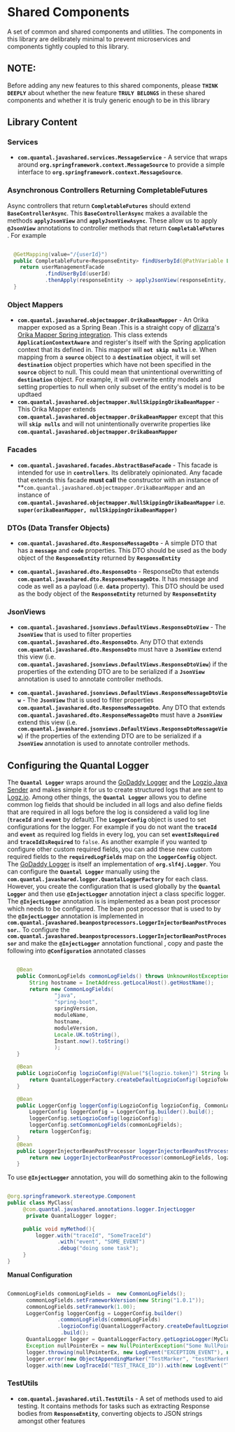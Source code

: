 # Shared Components
A set of common and shared components and utilities. The components in this library 
are delibrately minimal to prevent microservices and components tightly 
coupled to this library.

## NOTE: 
Before adding any new features to this shared components, 
please **`THINK DEEPLY`** about whether the new feature **`TRULY BELONGS`**
in these shared components and whether it is truly generic enough to be in this library


## Library Content

  ### Services
  - **`com.quantal.javashared.services.MessageService`** - A service that wraps around **`org.springframework.context.MessageSource`** to 
  provide a simple interface to   **`org.springframework.context.MessageSource`**.
  
  ### Asynchronous Controllers Returning CompletableFutures
  
  Async controllers that return **`CompletableFutures`** should extend **`BaseControllerAsync`**. This **`BaseControllerAsync`**
  makes a available the methods **`applyJsonView`** and **`applyJsonViewAsync`**. These allow us to apply **`@JsonView`** annotations to controller methods 
  that return   **`CompletableFutures`** . For example
  
  ```java
  
    @GetMapping(value="/{userId}")
    public CompletableFuture<ResponseEntity> findUserbyId(@PathVariable Long userId){
      return userManagementFacade
              .findUserById(userId)
              .thenApply(responseEntity -> applyJsonView(responseEntity, UserViews.CreatedAndUpdatedUserView.class, objectMapper));
    }


   ```
  

  
  ### Object Mappers
  - **`com.quantal.javashared.objectmapper.OrikaBeanMapper`** - An Orika mapper exposed as a Spring Bean .This is a straight copy of
   [dlizarra](https://github.com/dlizarra)'s  [Orika Mapper Spring integration](https://github.com/dlizarra/orika-spring-integration). This class extends
   **`ApplicationContextAware`** and register's itself with the Spring application
   context that its defined in. This mapper will **`not skip nulls`** i.e. When mapping from a **`source`** object
    to a **`destination`** object, it will set **`destination`** object properties
    which  have not been specified in the **`source`** object to null. This could mean
    that unintentional overwritting of **`destination`** object. For example, it will 
    overwrite entity models and setting properties to null when only subset of the
    entity's model is to be updtaed
  - **`com.quantal.javashared.objectmapper.NullSkippingOrikaBeanMapper`** - This Orika Mapper extends  **`com.quantal.javashared.objectmapper.OrikaBeanMapper`**
    except that this will  **`skip nulls`** and will not unintentionally overwrite properties like  **`com.quantal.javashared.objectmapper.OrikaBeanMapper`**
  
  ### Facades
  - **`com.quantal.javashared.facades.AbstractBaseFacade`** - This facade is intended for use in **`controllers`**.
  Its delibrately opinionated. Any facade that extends this facade **must call** the constructor
  with an instance of **`com.quantal.javashared.objectmapper.OrikaBeanMapper` and an 
  instance of  **`com.quantal.javashared.objectmapper.NullSkippingOrikaBeanMapper`** i.e. 
  **`super(orikaBeanMapper, nullSkippingOrikaBeanMapper)`**
  
  ### DTOs (Data Transfer Objects)
  - **`com.quantal.javashared.dto.ResponseMessageDto`** - A simple DTO that has a **`message`** and **`code`** properties. This DTO should be used as the 
  body object of the **`ResponseEntity`** returned by **`ResponseEntity`**
  
  - **`com.quantal.javashared.dto.ResponseDto`** - ResponseDto that extends **`com.quantal.javashared.dto.ResponseMessageDto`**. It has
  message and code as well as a payload (i.e. **`data`** property). This DTO should be used as the
  body object of the **`ResponseEntity`** returned by **`ResponseEntity`**
  
  ### JsonViews
  - **`com.quantal.javashared.jsonviews.DefaultViews.ResponseDtoView`** - The **`JsonView`** that is used to filter properties 
  **`com.quantal.javashared.dto.ResponseDto`**. Any DTO that extends **`com.quantal.javashared.dto.ResponseDto`** must have a **`JsonView`**
  extend this view (i.e.  **`com.quantal.javashared.jsonviews.DefaultViews.ResponseDtoView`**) if the properties of the extending DTO are to be serialized
   if a **`JsonView`**  annotation is used to annotate controller methods.
   
  - **`com.quantal.javashared.jsonviews.DefaultViews.ResponseMessageDtoView`** - The **`JsonView`** that is used to filter properties 
    **`com.quantal.javashared.dto.ResponseMessageDto`**. Any DTO that extends **`com.quantal.javashared.dto.ResponseMessageDto`** must have a **`JsonView`**
    extend this view (i.e.  **`com.quantal.javashared.jsonviews.DefaultViews.ResponseDtoMessageView`**) if the properties of the extending DTO are to be serialized
     if a **`JsonView`**  annotation is used to annotate controller methods.
   
  ## Configuring the Quantal Logger
   The **`Quantal Logger`** wraps around the  [GoDaddy Logger](https://github.com/godaddy/godaddy-logger) and the [Logzio Java Sender](https://github.com/logzio/logzio-java-sender)
   and makes simple it for us to create structured logs that are sent to [Logz.io](http://logz.io). Among other things, the **`Quantal Logger`**  allows you to 
   define common log fields that should be included in all logs and also define fields that are required in all logs before the log is considered
   a valid log line (**`traceId`** and **`event`** by default).The **`LoggerConfig`** object is used to set configurations for the logger. For example 
   if you do not want the **`traceId`** and **`event`** as required log fields in every log, you can set  **`eventIsRequired`** and **`traceIdIsRequired`** to `false`. As another example if you wanted tp configure
   other custom required fields, you can add these new custom required fields to the **`requiredLogFields`** map on the **`LoggerConfig`** object.  The [GoDaddy Logger](https://github.com/godaddy/godaddy-logger) is itself an 
   implementation of **`org.slf4j.Logger`**. You can configure the **`Quantal Logger`** manually using the **`com.quantal.javashared.logger.QuantalLoggerFactory`** for  each class.
   However, you create the configuration that is used globally by the  **`Quantal Logger`** and then
   use  **`@InjectLogger`** annotation inject a class specific logger. The **`@InjectLogger`** annotation is is implemented as a bean post processor which
   needs to be configured. The bean post processor that is used to by the **`@InjectLogger`** annotation is 
   implemented in **`com.quantal.javashared.beanpostprocessors.LoggerInjectorBeanPostProcessor`.**. To configure the **`com.quantal.javashared.beanpostprocessors.LoggerInjectorBeanPostProcessor`** and make the 
   **`@InjectLogger`** annotation functional , copy and paste the following into **`@Configuration`** annotated classes
   
   ```java
  
      @Bean
      public CommonLogFields commonLogFields() throws UnknownHostException {
          String hostname = InetAddress.getLocalHost().getHostName();
          return new CommonLogFields(
                  "java",
                  "spring-boot",
                  springVersion,
                  moduleName,
                  hostname,
                  moduleVersion,
                  Locale.UK.toString(),
                  Instant.now().toString()
                  );
      }
  
      @Bean
      public LogzioConfig logzioConfig(@Value("${logzio.token}") String logzioToken) {
          return QuantalLoggerFactory.createDefaultLogzioConfig(logzioToken, Optional.empty(), Optional.empty());
      }
  
      @Bean
      public LoggerConfig loggerConfig(LogzioConfig logzioConfig, CommonLogFields commonLogFields){
          LoggerConfig loggerConfig = LoggerConfig.builder().build();
          loggerConfig.setLogzioConfig(logzioConfig);
          loggerConfig.setCommonLogFields(commonLogFields);
          return loggerConfig;
      }
      @Bean
      public LoggerInjectorBeanPostProcessor loggerInjectorBeanPostProcessor(CommonLogFields commonLogFields, LogzioConfig logzioConfig){
          return new LoggerInjectorBeanPostProcessor(commonLogFields, logzioConfig);
      }
  ```
  
  To use **`@InjectLogger`** annotation, you will do something akin to the following 
  
  ```java
  
  @org.springframework.stereotype.Component
  public class MyClass{
       @com.quantal.javashared.annotations.logger.InjectLogger
        private QuantalLogger logger;
       
       public void myMethod(){
           logger.with("traceId", "SomeTraceId")
                  .with("event", "SOME_EVENT")
                  .debug("doing some task");
       }
  }
  
  ```
  
  **Manual Configuration**
  
  ```java

CommonLogFields commonLogFields =  new CommonLogFields();
		commonLogFields.setFrameworkVersion(new String("1.0.1"));
		commonLogFields.setFramework(1.00);
		LoggerConfig loggerConfig = LoggerConfig.builder()
                  .commonLogFields(commonLogFields)
				  .logzioConfig(QuantalLoggerFactory.createDefaultLogzioConfig("MY_LOGZIO_TOKEN", Optional.of(true), Optional.empty()))
				   .build();
		QuantalLogger logger = QuantalLoggerFactory.getLogzioLogger(MyClass.class, loggerConfig);
		Exception nullPointerEx = new NullPointerException("Some NullPointerException");
		logger.throwing(nullPointerEx, new LogEvent("EXCEPTION_EVENT"), new LogField(SUB_EVENT_KEY, String.format("SOME_EX_SUBEVENT %s", nullPointerEx.getMessage())), new LogTraceId("TEST_EX_TRACE_ID"));
		logger.error(new ObjectAppendingMarker("TestMarker", "testMarkerFieldName"), "test markerMsg", new NullPointerException(), new LogTraceId("TEST_TRACE_ID"), new LogEvent("TEST_EVENT"));
		logger.with(new LogTraceId("TEST_TRACE_ID")).with(new LogEvent("TEST_EVENT")).with("StringTest1").with("StringTest2").info("Some string message");
```
  
     
  ### TestUtils
  - **`com.quantal.javashared.util.TestUtils`** - A set of methods used to aid testing. It contains methods for tasks such as extracting Response bodies from 
  **`ResponseEntity`**, converting objects to JSON strings amongst other features
     